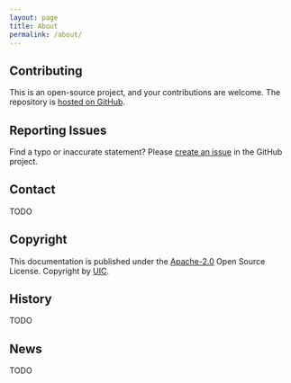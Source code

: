 ```yaml
---
layout: page
title: About
permalink: /about/
---
```


## Contributing

This is an open-source project, and your contributions are welcome. The
repository is
[hosted on GitHub](https://github.com/UnionInternationalCheminsdeFer/UIC-barcode). 

## Reporting Issues

Find a typo or inaccurate statement? Please
[create an issue](https://github.com/UnionInternationalCheminsdeFer/UIC-barcode) in the
GitHub project.

## Contact

TODO

## Copyright

This documentation is published under the
[Apache-2.0](https://www.apache.org/licenses/LICENSE-2.0.html) Open Source
License. Copyright by [UIC](https://www.uic.org).

## History

TODO

## News

TODO
